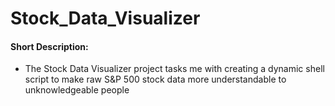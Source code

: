 # Stock_Data_Visualizer
#### Short Description:
-  The Stock Data Visualizer project tasks me with creating a dynamic shell script to make raw S&P 500 stock data more understandable to unknowledgeable people
